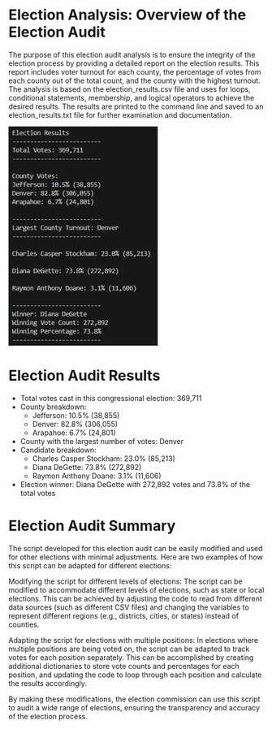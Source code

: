# Election Analysis: Overview of the Election Audit

The purpose of this election audit analysis is to ensure the integrity of the election process by providing a detailed report on the election results. This report includes voter turnout for each county, the percentage of votes from each county out of the total count, and the county with the highest turnout. The analysis is based on the election_results.csv file and uses for loops, conditional statements, membership, and logical operators to achieve the desired results. The results are printed to the command line and saved to an election_results.txt file for further examination and documentation.

![Election Audit Results Screenshot](./analysis/Deliverable%201%20Print%20Screenshot%202023-05-13%20111337.png)

# Election Audit Results

* Total votes cast in this congressional election: 369,711
* County breakdown:
  * Jefferson: 10.5% (38,855)
  * Denver: 82.8% (306,055)
  * Arapahoe: 6.7% (24,801)
* County with the largest number of votes: Denver
* Candidate breakdown:
  * Charles Casper Stockham: 23.0% (85,213)
  * Diana DeGette: 73.8% (272,892)
  * Raymon Anthony Doane: 3.1% (11,606)
* Election winner: Diana DeGette with 272,892 votes and 73.8% of the total votes

# Election Audit Summary

The script developed for this election audit can be easily modified and used for other elections with minimal adjustments. Here are two examples of how this script can be adapted for different elections:

Modifying the script for different levels of elections: The script can be modified to accommodate different levels of elections, such as state or local elections. This can be achieved by adjusting the code to read from different data sources (such as different CSV files) and changing the variables to represent different regions (e.g., districts, cities, or states) instead of counties.

Adapting the script for elections with multiple positions: In elections where multiple positions are being voted on, the script can be adapted to track votes for each position separately. This can be accomplished by creating additional dictionaries to store vote counts and percentages for each position, and updating the code to loop through each position and calculate the results accordingly.

By making these modifications, the election commission can use this script to audit a wide range of elections, ensuring the transparency and accuracy of the election process.

